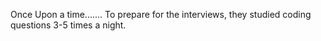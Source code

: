 Once Upon a time.......
To prepare for the interviews, they studied coding questions 3-5 times a night.


